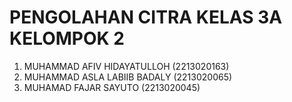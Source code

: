 # PENGOLAHAN CITRA KELAS 3A KELOMPOK 2
1. MUHAMMAD AFIV HIDAYATULLOH  (2213020163)
2. MUHAMMAD ASLA LABIIB BADALY (2213020065)
3. MUHAMAD FAJAR SAYUTO       (2213020045)
